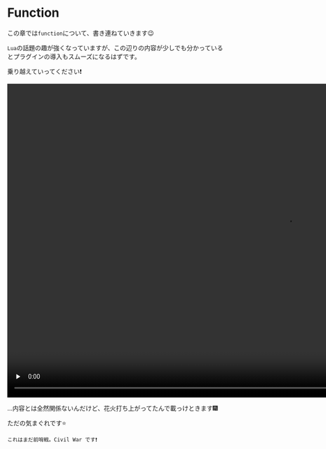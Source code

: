 # Function

この章では`function`について、書き連ねていきます😉

`Lua`の話題の趣が強くなっていますが、この辺りの内容が少しでも分かっているとプラグインの導入もスムーズになるはずです。

乗り越えていってください❗

<video controls preload="none" width="1280" height="720" data-poster="img/kawaguchiko-hanabi-thumbnail.webp">
  <source src="img/kawaguchiko-hanabi.webm" type="video/webm">
  Your browser does not support the video/webm.
</video>

...内容とは全然関係ないんだけど、花火打ち上がってたんで載っけときます🎆

ただの気まぐれです⭐

```admonish success
これはまだ前哨戦。Civil War です❗
```
